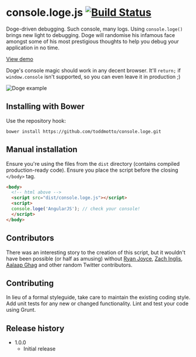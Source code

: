 # console.loge.js [![Build Status](https://travis-ci.org/toddmotto/console.loge.png)](https://travis-ci.org/toddmotto/console.loge)

Doge-driven debugging. Such console, many logs. Using `console.loge()` brings new light to debugging. Doge will randomise his infamous face amongst some of his most prestigious thoughts to help you debug your application in no time.

[View demo](http://jsfiddle.net/Xx3DN)

Doge's console magic should work in any decent browser. It'll `return;` if `window.console` isn't supported, so you can even leave it in production ;)

![Doge example](http://i.imgur.com/kuvEhlK.png)

## Installing with Bower
Use the repository hook:

```
bower install https://github.com/toddmotto/console.loge.git
```

## Manual installation
Ensure you're using the files from the `dist` directory (contains compiled production-ready code). Ensure you place the script before the closing `</body>` tag.
  
```html
<body>
  <!-- html above -->
  <script src="dist/console.loge.js"></script>
  <script>
  console.loge('AngularJS'); // check your console!
  </script>
</body>
```

## Contributors
There was an interesting story to the creation of this script, but it wouldn't have been possible (or half as amusing) without [Ryan Joyce](https://twitter.com/ryn_j), [Zach Inglis](https://twitter.com/zachinglis), [Aalaap Ghag](https://twitter.com/aalaap) and other random Twitter contributors.

## Contributing
In lieu of a formal styleguide, take care to maintain the existing coding style. Add unit tests for any new or changed functionality. Lint and test your code using Grunt.

## Release history

- 1.0.0
  - Initial release
